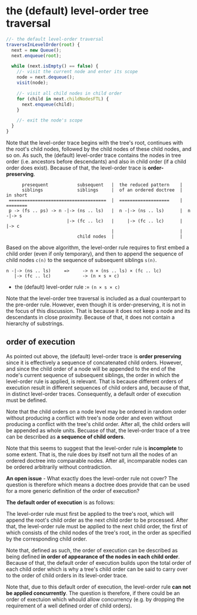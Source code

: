 
<!-- ======================================================================= -->
# the (default) level-order tree traversal

```js
//- the default level-order traversal
traverseInLevelOrder(root) {
  next = new Queue();
  next.enqueue(root);

  while (next.isEmpty() == false) {
    //- visit the current node and enter its scope
    node = next.dequeue();
    visit(node);

    //- visit all child nodes in child order
    for (child in next.childNodesFTL) {
      next.enqueue(child);
    }

    //- exit the node's scope
  }
}
```

Note that the level-order trace begins with the tree's root, continues with the
root's child nodes, followed by the child nodes of these child nodes, and so on.
As such, the (default) level-order trace contains the nodes in tree order (i.e.
ancestors before descendants) and also in child order (if a child order does
exist). Because of that, the level-order trace is **order-preserving**.

```
      presequent           subsequent   |  the reduced pattern    |
      siblings             siblings     |  of an ordered doctree  |  in short
 =====================================  |  ===================    |  ========
 p -> (fs .. ps) -> n -|-> (ns .. ls)   |  n -|-> (ns .. ls)      |  n -|-> s
                       |-> (fc .. lc)   |     |-> (fc .. lc)      |     |-> c
                                        |                         |
                           child nodes  |                         |
```

Based on the above algorithm, the level-order rule requires to first embed a
child order (even if only temporary), and then to append the sequence of child
nodes `c(n)` to the sequence of subsequent siblings `s(n)`.

```
n -|-> (ns .. ls)     =>     -> n × (ns .. ls) × (fc .. lc)
   |-> (fc .. lc)            -> (n × s × c)
```

* the (default) level-order rule := `(n × s × c)`

Note that the level-order tree traversal is included as a dual counterpart to
the pre-order rule. However, even though it is order-preserving, it is not in
the focus of this discussion. That is because it does not keep a node and its
descendants in close proximity. Because of that, it does not contain a
hierarchy of substrings.

<!-- ======================================================================= -->
## order of execution

As pointed out above, the (default) level-order trace is **order preserving**
since it is effectively a sequence of concatenated child orders. However,
and since the child order of a node will be appended to the end of the node's
current sequence of subsequent siblings, the order in which the level-order
rule is applied, is relevant. That is because different orders of execution
result in different sequences of child orders and, because of that, in distinct
level-order traces. Consequently, a default order of execution must be defined.

Note that the child orders on a node level may be ordered in random order
without producing a conflict with tree's node order and even without producing
a conflict with the tree's child order. After all, the child orders will be
appended as whole units. Becuase of that, the level-order trace of a tree can
be described as **a sequence of child orders**.

Note that this seems to suggest that the level-order rule is **incomplete**
to some extent. That is, the rule does by itself not turn all the nodes of an
ordered doctree into comparable nodes. After all, incomparable nodes can be
ordered arbitrarily without contradiction.

**An open issue** - What exactly does the level-order rule not cover? The
question is therefore which means a doctree does provide that can be used
for a more generic definition of the order of execution?

**The default order of execution** is as follows:

The level-order rule must first be applied to the tree's root, which will
append the root's child order as the next child order to be processed. After
that, the level-order rule must be applied to the next child order, the first
of which consists of the child nodes of the tree's root, in the order as
specified by the corresponding child order.

Note that, defined as such, the order of execution can be described as being
defined **in order of appearance of the nodes in each child order**. Because
of that, the default order of execution builds upon the total order of each
child order which is why a tree's child order can be said to carry over to
the order of child orders in its level-order trace.

Note that, due to this default order of execution, the level-order rule
**can not be applied concurrently**. The question is therefore, if there
could be an order of exectuion which whould allow concurrency (e.g. by
dropping the requirement of a well defined order of child orders).
